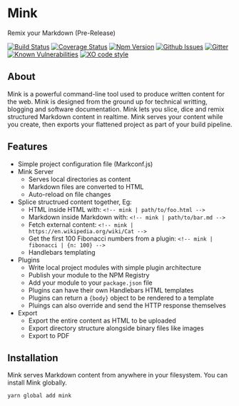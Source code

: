 # Mink

Remix your Markdown (Pre-Release)

[![Build Status](https://travis-ci.org/F1LT3R/mink.svg?branch=master)](https://travis-ci.org/F1LT3R/mink)
[![Coverage Status](https://coveralls.io/repos/github/F1LT3R/mink/badge.svg?branch=master)](https://coveralls.io/github/F1LT3R/mink?branch=master)
[![Npm Version](https://img.shields.io/npm/v/mink.svg)](https://www.npmjs.com/package/mink)
[![Github Issues](https://img.shields.io/github/issues/f1lt3r/mink.svg)](https://github.com/F1LT3R/mink/issues)
[![Gitter](https://img.shields.io/gitter/room/nwjs/mink.svg)](https://gitter.im/mink)
[![Known Vulnerabilities](https://snyk.io/test/github/f1lt3r/mink/badge.svg)](https://snyk.io/test/github/f1lt3r/mink)
[![XO code style](https://img.shields.io/badge/code_style-XO-5ed9c7.svg)](https://github.com/sindresorhus/xo)

## About

Mink is a powerful command-line tool used to produce written content for the web. Mink is designed from the ground up for technical writting, blogging and software documentation. Mink lets you slice, dice and remix structured Markdown content in realtime. Mink serves your content while you create, then  exports your flattened project as part of your build pipeline.

## Features

- Simple project configuration file (Markconf.js)
- Mink Server
	+ Serves local directories as content
	+ Markdown files are converted to HTML
	+ Auto-reload on file changes
- Splice structrued content together, Eg:
	+ HTML inside HTML with: `<!-- mink | path/to/foo.html -->`
	+ Markdown inside Markdown with: `<!-- mink | path/to/bar.md -->`
	+ Fetch external content:  `<!-- mink | https://en.wikipedia.org/wiki/Cat -->`
	+ Get the first 100 Fibonacci numbers from a plugin:  `<!-- mink | fibonacci | {n: 100} -->`
	+ Handlebars templating
- Plugins
	+ Write local project modules with simple plugin architecture
	+ Publish your module to the NPM Registry
	+ Add your module to your `package.json` file
	+ Plugins can have their own Handlebars HTML templates
	+ Plugins can return a `{body}` object to be rendered to a template
	+ Pluings can also override and send the HTTP response themselves
- Export
	+ Export the entire content as HTML to be uploaded
	+ Export directory structure alongside binary files like images
	+ Export to PDF

## Installation

Mink serves Markdown content from anywhere in your filesystem. You can install Mink globally.

```shell
yarn global add mink
```

